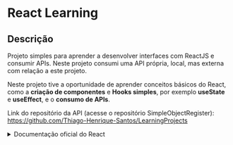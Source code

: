 # React Learning

## Descrição
Projeto simples para aprender a desenvolver interfaces com ReactJS e consumir APIs. Neste projeto consumi uma API própria, local, mas externa com relação a este projeto.

Neste projeto tive a oportunidade de aprender conceitos básicos do React, como a **criação de componentes** e **Hooks simples**, por exemplo **useState** e **useEffect**, e o **consumo de APIs**.

Link do repositório da API (acesse o repositório SimpleObjectRegister): https://github.com/Thiago-Henrique-Santos/LearningProjects

<details>
  <summary>Documentação oficial do React</summary>

  # Getting Started with Create React App

  This project was bootstrapped with [Create React App](https://github.com/facebook/create-react-app).
  
  ## Available Scripts
  
  In the project directory, you can run:
  
  ### `npm start`
  
  Runs the app in the development mode.\
  Open [http://localhost:3000](http://localhost:3000) to view it in your browser.
  
  The page will reload when you make changes.\
  You may also see any lint errors in the console.
  
  ### `npm test`
  
  Launches the test runner in the interactive watch mode.\
  See the section about [running tests](https://facebook.github.io/create-react-app/docs/running-tests) for more information.
  
  ### `npm run build`
  
  Builds the app for production to the `build` folder.\
  It correctly bundles React in production mode and optimizes the build for the best performance.
  
  The build is minified and the filenames include the hashes.\
  Your app is ready to be deployed!
  
  See the section about [deployment](https://facebook.github.io/create-react-app/docs/deployment) for more information.
  
  ### `npm run eject`
  
  **Note: this is a one-way operation. Once you `eject`, you can't go back!**
  
  If you aren't satisfied with the build tool and configuration choices, you can `eject` at any time. This command will remove the single build dependency from your project.
  
  Instead, it will copy all the configuration files and the transitive dependencies (webpack, Babel, ESLint, etc) right into your project so you have full control over them. All of the commands except `eject` will still work, but they will point to the copied scripts so you can tweak them. At this point you're on your own.
  
  You don't have to ever use `eject`. The curated feature set is suitable for small and middle deployments, and you shouldn't feel obligated to use this feature. However we understand that this tool wouldn't be useful if you couldn't customize it when you are ready for it.
  
  ## Learn More
  
  You can learn more in the [Create React App documentation](https://facebook.github.io/create-react-app/docs/getting-started).
  
  To learn React, check out the [React documentation](https://reactjs.org/).
  
  ### Code Splitting
  
  This section has moved here: [https://facebook.github.io/create-react-app/docs/code-splitting](https://facebook.github.io/create-react-app/docs/code-splitting)
  
  ### Analyzing the Bundle Size
  
  This section has moved here: [https://facebook.github.io/create-react-app/docs/analyzing-the-bundle-size](https://facebook.github.io/create-react-app/docs/analyzing-the-bundle-size)
  
  ### Making a Progressive Web App
  
  This section has moved here: [https://facebook.github.io/create-react-app/docs/making-a-progressive-web-app](https://facebook.github.io/create-react-app/docs/making-a-progressive-web-app)
  
  ### Advanced Configuration
  
  This section has moved here: [https://facebook.github.io/create-react-app/docs/advanced-configuration](https://facebook.github.io/create-react-app/docs/advanced-configuration)
  
  ### Deployment
  
  This section has moved here: [https://facebook.github.io/create-react-app/docs/deployment](https://facebook.github.io/create-react-app/docs/deployment)
  
  ### `npm run build` fails to minify
  
  This section has moved here: [https://facebook.github.io/create-react-app/docs/troubleshooting#npm-run-build-fails-to-minify](https://facebook.github.io/create-react-app/docs/troubleshooting#npm-run-build-fails-to-minify)
</details>
